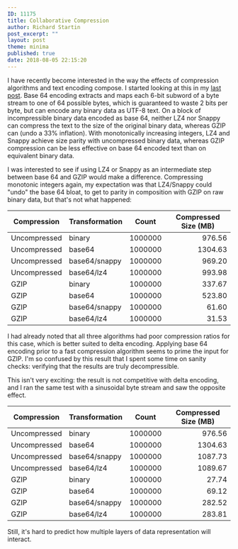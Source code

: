 ```yaml
---
ID: 11175
title: Collaborative Compression
author: Richard Startin
post_excerpt: ""
layout: post
theme: minima
published: true
date: 2018-08-05 22:15:20
---
```

I have recently become interested in the way the effects of compression algorithms and text encoding compose. I started looking at this in my <a href="https://richardstartin.github.io/posts/obfuscated-compressibility/" rel="noopener" target="_blank">last post</a>. Base 64 encoding extracts and maps each 6-bit subword of a byte stream to one of 64 possible bytes, which is guaranteed to waste 2 bits per byte, but can encode any binary data as UTF-8 text. On a block of incompressible binary data encoded as base 64, neither LZ4 nor Snappy can compress the text to the size of the original binary data, whereas GZIP can (undo a 33% inflation). With monotonically increasing integers, LZ4 and Snappy achieve size parity with uncompressed binary data, whereas GZIP compression can be less effective on base 64 encoded text than on equivalent binary data.

I was interested to see if using LZ4 or Snappy as an intermediate step between base 64 and GZIP would make a difference. Compressing monotonic integers again, my expectation was that LZ4/Snappy could "undo" the base 64 bloat, to get to parity in composition with GZIP on raw binary data, but that's not what happened:

<div class="table-holder">
<table class="table table-bordered table-hover table-condensed">
<thead><tr><th>Compression</th>
<th>Transformation</th>
<th>Count</th>
<th>Compressed Size (MB)</th>
</tr></thead>
<tbody><tr>
<td>Uncompressed</td>
<td>binary</td>
<td align="right">1000000</td>
<td align="right">976.56</td>
</tr>
<tr>
<td>Uncompressed</td>
<td>base64</td>
<td align="right">1000000</td>
<td align="right">1304.63</td>
</tr>
<tr>
<td>Uncompressed</td>
<td>base64/snappy</td>
<td align="right">1000000</td>
<td align="right">969.20</td>
</tr>
<tr>
<td>Uncompressed</td>
<td>base64/lz4</td>
<td align="right">1000000</td>
<td align="right">993.98</td>
</tr>
<tr>
<td>GZIP</td>
<td>binary</td>
<td align="right">1000000</td>
<td align="right">337.67</td>
</tr>
<tr>
<td>GZIP</td>
<td>base64</td>
<td align="right">1000000</td>
<td align="right">523.80</td>
</tr>
<tr>
<td>GZIP</td>
<td>base64/snappy</td>
<td align="right">1000000</td>
<td align="right">61.60</td>
</tr>
<tr>
<td>GZIP</td>
<td>base64/lz4</td>
<td align="right">1000000</td>
<td align="right">31.53</td>
</tr>
</tbody></table>
</div>   

I had already noted that all three algorithms had poor compression ratios for this case, which is better suited to delta encoding. Applying base 64 encoding prior to a fast compression algorithm seems to prime the input for GZIP. I'm so confused by this result that I spent some time on sanity checks: verifying that the results are truly decompressible. 

This isn't very exciting: the result is not competitive with delta encoding, and I ran the same test with a sinusoidal byte stream and saw the opposite effect.

<div class="table-holder">
<table class="table table-bordered table-hover table-condensed">
<thead><tr><th title="Field #1">Compression</th>
<th title="Field #2">Transformation</th>
<th title="Field #3">Count</th>
<th title="Field #4">Compressed Size (MB)</th>
</tr></thead>
<tbody><tr>
<td>Uncompressed</td>
<td>binary</td>
<td align="right">1000000</td>
<td align="right">976.56</td>
</tr>
<tr>
<td>Uncompressed</td>
<td>base64</td>
<td align="right">1000000</td>
<td align="right">1304.63</td>
</tr>
<tr>
<td>Uncompressed</td>
<td>base64/snappy</td>
<td align="right">1000000</td>
<td align="right">1087.73</td>
</tr>
<tr>
<td>Uncompressed</td>
<td>base64/lz4</td>
<td align="right">1000000</td>
<td align="right">1089.67</td>
</tr>
<tr>
<td>GZIP</td>
<td>binary</td>
<td align="right">1000000</td>
<td align="right">27.74</td>
</tr>
<tr>
<td>GZIP</td>
<td>base64</td>
<td align="right">1000000</td>
<td align="right">69.12</td>
</tr>
<tr>
<td>GZIP</td>
<td>base64/snappy</td>
<td align="right">1000000</td>
<td align="right">282.52</td>
</tr>
<tr>
<td>GZIP</td>
<td>base64/lz4</td>
<td align="right">1000000</td>
<td align="right">283.81</td>
</tr>
</tbody></table>
</div>

Still, it's hard to predict how multiple layers of data representation will interact.